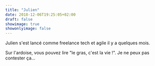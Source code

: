 ```yaml
---
title: "Julien"
date: 2018-12-06T19:25:05+02:00
draft: false
showimage: true
showonlyimage: false
---
```

Julien s'est lancé comme freelance tech et agile il y a quelques mois.
<!--more-->

Sur l'ardoise, vous pouvez lire "le gras, c'est la vie !". Je ne peux pas contester ça...
